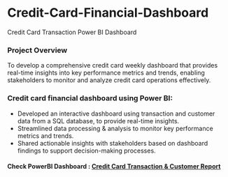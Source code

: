 # Credit-Card-Financial-Dashboard
Credit Card Transaction Power BI Dashboard

### Project Overview

To develop a comprehensive credit 
card weekly dashboard that 
provides real-time insights into key 
performance metrics and trends, 
enabling stakeholders to monitor 
and analyze credit card operations 
effectively.



### Credit card financial dashboard using Power BI:
- Developed an interactive dashboard using transaction and customer data from a SQL database, to provide real-time insights. 
- Streamlined data processing & analysis to monitor key performance metrics and trends.
- Shared actionable insights with stakeholders based on dashboard findings to support decision-making processes.

#### Check PowerBI Dashboard : [Credit Card Transaction & Customer Report](https://github.com/khushirohilla12/Credit-Card-Financial-Dashboard/blob/main/Credit%20Card%20PowerBI%20Dashboard.pbix)
